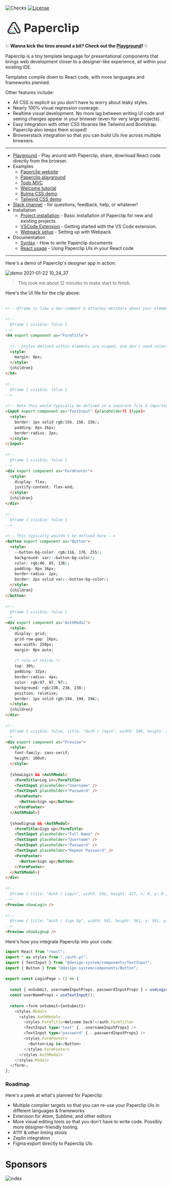 ![Checks](https://github.com/crcn/paperclip/workflows/Checks/badge.svg?branch=master)
<a href="https://github.com/crcn/paperclip/blob/master/MIT-LICENSE.txt"><img src="https://img.shields.io/github/license/crcn/paperclip" alt="License"></a>

<br />

<img src="assets/logo.png" width="230">

✨ **Wanna kick the tires around a bit? Check out the [Playground](http://playground.paperclip.dev)!** ✨

Paperclip is a tiny template language for presentational components that brings web development closer to a designer-like experience, all within your existing IDE. 

Templates compile down to React code, with more languages and frameworks planned. 

Other features include:

- All CSS is explicit so you don't have to worry about leaky styles.
- Nearly 100% visual regression coverage.
- Realtime visual development. No more lag between writing UI code and seeing changes appear in your browser (even for very large projects).
- Easy integration with other CSS libraries like Tailwind and Bootstrap. Paperclip also keeps them scoped!
- Browserstack integration so that you can build UIs _live_ across multiple browsers.


-----

- [Playground](http://playground.paperclip.dev) - Play around with Paperclip, share, download React code directly from the browser.
- Examples
  - [Paperclip website](./packages/paperclip-website)
  - [Paperclip playground](./packages/paperclip-website)
  - [Todo MVC](./examples/react-todomvc)
  - [Welcome tutorial](https://playground.paperclip.dev/s/Wn28KiQnlJS0alw2gqmem)
  - [Bulma CSS demo](https://playground.paperclip.dev/s/qCTb5bIRINgESxdyMH2tr)
  - [Tailwind CSS demo](https://playground.paperclip.dev/s/BDqOoNKyneeEEyZ3ygi6x)
- [Slack channel](https://join.slack.com/t/paperclipglobal/shared_invite/zt-o6bbeo6d-2zdyFdR5je8PjCp6buF_Gg) - for questions, feedback, help, or whatever! 
- Installation
  - [Project installation](https://paperclip.dev/docs/) - Basic installation of Paperclip for new and existing projects.
  - [VSCode Extension](https://paperclip.dev/docs/) - Getting started with the VS Code extension.
  - [Webpack setup](https://paperclip.dev/docs/configure-webpack) - Setting up with Webpack
- Documentation
  - [Syntax](https://paperclip.dev/docs/usage-syntax) - How to write Paperclip documents
  - [React usage](https://paperclip.dev/docs/usage-react) - Using Paperclip UIs in your React code


---


Here's a demo of Paperclip's designer app in action:

![demo 2021-01-22 10_24_37](https://user-images.githubusercontent.com/757408/105437454-13b1b900-5c9c-11eb-8754-3769658180a1.gif)

> This took me about 12 minutes to make start to finish.

Here's the UI file for the clip above:

```html

<!-- @frame is like a doc-comment & attaches metadata about your elements for the designer & other visual tooling. -->

<!--
  @frame { visible: false }
-->
<h4 export component as="FormTitle">
  
  <!-- Styles defined within elements are scoped, and don't need selectors -->  
  <style>
    margin: 0px;
  </style>
  {children}
</h4>

<!--
  @frame { visible: false }
-->

<!-- Note this would typically be defined in a separate file & imported into this doc -->
<input export component as="TextInput" {placeholder?} {type}>
  <style>
    border: 1px solid rgb(156, 156, 156);
    padding: 8px 16px;
    border-radius: 2px;
  </style>
</input>

<!--
  @frame { visible: false }
-->
<div export component as="FormFooter">  
  <style>
    display: flex;
    justify-content: flex-end;
  </style>
  {children}
</div>

<!--
  @frame { visible: false }
-->

<!-- This typically wouldn't be defined here -->
<button export component as="Button">
  <style>
    --button-bg-color: rgb(116, 176, 255);
    background: var(--button-bg-color);
    color: rgb(46, 85, 136);
    padding: 8px 16px;
    border-radius: 2px;
    border: 2px solid var(--button-bg-color);
  </style>
  {children}
</button>

<!--
  @frame { visible: false }
-->
<div export component as="AuthModal">
  <style>
    display: grid;
    grid-row-gap: 16px;
    max-width: 250px;
    margin: 0px auto;

    /* rule of thirds */
    top: 30%;
    padding: 32px;
    border-radius: 4px;
    color: rgb(97, 97, 97);
    background: rgb(238, 238, 238);
    position: relative;
    border: 1px solid rgb(194, 194, 194);
  </style>
  {children}
</div>

<!--
  @frame { visible: false, title: "Auth / login", width: 586, height: 446, x: 3, y: 141 }
-->
<div export component as="Preview">
  <style>
    font-family: sans-serif;
    height: 100vh;
  </style>
  
  {showLogin && <AuthModal>
    <FormTitle>Log in</FormTitle>
    <TextInput placeholder="Username" />
    <TextInput placeholder="Password" />
    <FormFooter>
      <Button>Sign up</Button>
    </FormFooter>
  </AuthModal>}

  {showSignup && <AuthModal>
    <FormTitle>Sign up</FormTitle>
    <TextInput placeholder="Full Name" />
    <TextInput placeholder="Username" />
    <TextInput placeholder="Password" />
    <TextInput placeholder="Repeat Password" />
    <FormFooter>
      <Button>Sign up</Button>
    </FormFooter>
  </AuthModal>}
</div>

<!--
  @frame { title: "Auth / Login", width: 501, height: 427, x: 0, y: 0 }
-->
<Preview showLogin />

<!--
  @frame { title: "Auth / Sign Up", width: 501, height: 561, x: 581, y: 1 }
-->
<Preview showSignup />
```

Here's how you integrate Paperclip into your code:

```typescript
import React from "react";
import * as styles from "./auth.pc";
import { TextInput } from "@design-system/components/TextInput";
import { Button } from "@design-system/components/Button";

export const LoginPage = () => {

  const { onSubmit, usernameInputProps, passwordInputProps } = useLogin();
  const userNameProps = useTextInput();

  return <form onSubmit={onSubmit}>
    <styles.Modal>
      <styles.AuthModal> 
        <styles.FormTitle>Welcome back!</auth.FormTitle>
        <TextInput type="text" {...usernameInputProps} />
        <TextInput type="password" {...passwordInputProps} />
        <styles.FormFooter>
          <Button>Log in</Button>
        </styles.FormFooter>
      </styles.AuthModal>
    </styles.Modal>
  </form>;
};
```

### Roadmap

Here's a peek at what's planned for Paperclip:

- Multiple compiler targets so that you can re-use your Paperclip UIs in different languages & frameworks
- Extension for Atom, Sublime, and other editors
- More visual editing tools so that you don't have to write code. Possibly more designer-friendly tooling.
- A11Y & other linting stools
- Zeplin integration
- Figma export directly to Paperclip UIs


# Sponsors

![index](https://user-images.githubusercontent.com/757408/105444620-254d8d80-5ca9-11eb-97c8-9c0fd66408d4.png)


